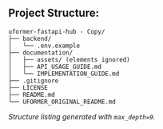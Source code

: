 ## Project Structure: 

```text
uformer-fastapi-hub - Copy/
├── backend/
│   └── .env.example
├── documentation/
│   ├── assets/ (elements ignored)
│   ├── API_USAGE_GUIDE.md
│   └── IMPLEMENTATION_GUIDE.md
├── .gitignore
├── LICENSE
├── README.md
└── UFORMER_ORIGINAL_README.md
```

*Structure listing generated with `max_depth=9`.*
